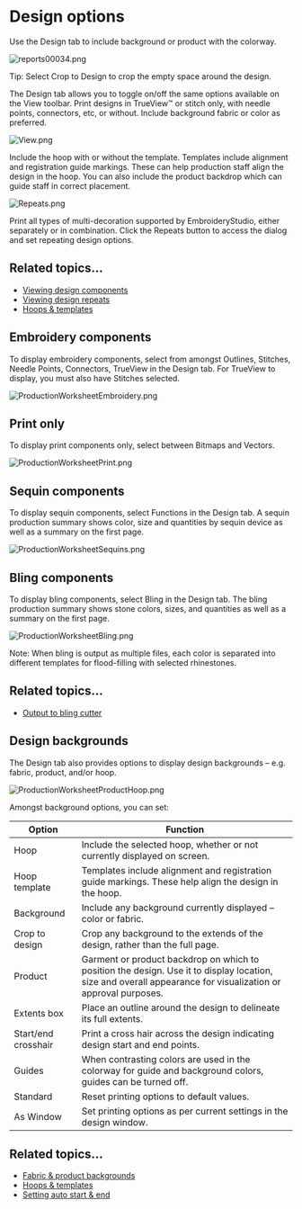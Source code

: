 # Design options

Use the Design tab to include background or product with the colorway.

![reports00034.png](assets/reports00034.png)

Tip: Select Crop to Design to crop the empty space around the design.

The Design tab allows you to toggle on/off the same options available on the View toolbar. Print designs in TrueView™ or stitch only, with needle points, connectors, etc, or without. Include background fabric or color as preferred.

![View.png](assets/View.png)

Include the hoop with or without the template. Templates include alignment and registration guide markings. These can help production staff align the design in the hoop. You can also include the product backdrop which can guide staff in correct placement.

![Repeats.png](assets/Repeats.png)

Print all types of multi-decoration supported by EmbroideryStudio, either separately or in combination. Click the Repeats button to access the dialog and set repeating design options.

## Related topics...

- [Viewing design components](../../Basics/view/Viewing_design_components)
- [Viewing design repeats](../../Basics/view/Viewing_design_repeats)
- [Hoops & templates](../hoops/Hoops_templates)

## Embroidery components

To display embroidery components, select from amongst Outlines, Stitches, Needle Points, Connectors, TrueView in the Design tab. For TrueView to display, you must also have Stitches selected.

![ProductionWorksheetEmbroidery.png](assets/ProductionWorksheetEmbroidery.png)

## Print only

To display print components only, select between Bitmaps and Vectors.

![ProductionWorksheetPrint.png](assets/ProductionWorksheetPrint.png)

## Sequin components

To display sequin components, select Functions in the Design tab. A sequin production summary shows color, size and quantities by sequin device as well as a summary on the first page.

![ProductionWorksheetSequins.png](assets/ProductionWorksheetSequins.png)

## Bling components

To display bling components, select Bling in the Design tab. The bling production summary shows stone colors, sizes, and quantities as well as a summary on the first page.

![ProductionWorksheetBling.png](assets/ProductionWorksheetBling.png)

Note: When bling is output as multiple files, each color is separated into different templates for flood-filling with selected rhinestones.

## Related topics...

- [Output to bling cutter](../../Applied/export/Output_to_bling_cutter)

## Design backgrounds

The Design tab also provides options to display design backgrounds – e.g. fabric, product, and/or hoop.

![ProductionWorksheetProductHoop.png](assets/ProductionWorksheetProductHoop.png)

Amongst background options, you can set:

| Option              | Function                                                                                                                                                     |
| ------------------- | ------------------------------------------------------------------------------------------------------------------------------------------------------------ |
| Hoop                | Include the selected hoop, whether or not currently displayed on screen.                                                                                     |
| Hoop template       | Templates include alignment and registration guide markings. These help align the design in the hoop.                                                        |
| Background          | Include any background currently displayed – color or fabric.                                                                                                |
| Crop to design      | Crop any background to the extends of the design, rather than the full page.                                                                                 |
| Product             | Garment or product backdrop on which to position the design. Use it to display location, size and overall appearance for visualization or approval purposes. |
| Extents box         | Place an outline around the design to delineate its full extents.                                                                                            |
| Start/end crosshair | Print a cross hair across the design indicating design start and end points.                                                                                 |
| Guides              | When contrasting colors are used in the colorway for guide and background colors, guides can be turned off.                                                  |
| Standard            | Reset printing options to default values.                                                                                                                    |
| As Window           | Set printing options as per current settings in the design window.                                                                                           |

## Related topics...

- [Fabric & product backgrounds](../../Digitizing/colorways/Fabric_product_backgrounds)
- [Hoops & templates](../hoops/Hoops_templates)
- [Setting auto start & end](../hoops/Setting_auto_start_end)
